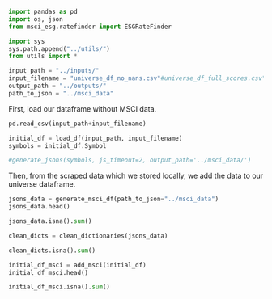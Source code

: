 ```python
import pandas as pd
import os, json
from msci_esg.ratefinder import ESGRateFinder
```

```python
import sys 
sys.path.append("../utils/")
from utils import *
```

```python
input_path = "../inputs/"
input_filename = "universe_df_no_nans.csv"#universe_df_full_scores.csv"
output_path = "../outputs/"
path_to_json = "../msci_data"
```

First, load our dataframe without MSCI data.

```python
pd.read_csv(input_path+input_filename)
```

```python
initial_df = load_df(input_path, input_filename)
symbols = initial_df.Symbol
```

```python
#generate_jsons(symbols, js_timeout=2, output_path='../msci_data/')
```

Then, from the scraped data which we stored locally, we add the data to our universe dataframe. 

```python
jsons_data = generate_msci_df(path_to_json="../msci_data")
jsons_data.head()
```

```python
jsons_data.isna().sum()
```

```python
clean_dicts = clean_dictionaries(jsons_data)
```

```python
clean_dicts.isna().sum()
```

```python
initial_df_msci = add_msci(initial_df)
initial_df_msci.head()
```

```python
initial_df_msci.isna().sum()
```
